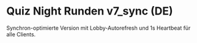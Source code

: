# Quiz Night Runden v7_sync (DE)
Synchron-optimierte Version mit Lobby-Autorefresh und 1s Heartbeat für alle Clients.
